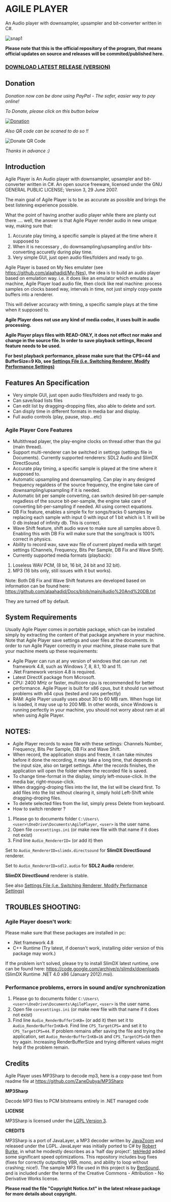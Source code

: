 # AGILE PLAYER
An Audio player with downsampler, upsampler and bit-converter written in C#.

![snap1](/snap.png?raw=true "Snapshot1")

**Please note that this is the official repository of the program, that means official updates on source and releases will be commited/published here.**

### [DOWNLOAD LATEST RELEASE (VERSION)](https://github.com/alaahadid/Agile-Player/releases)

## Donation

*Donation now can be done using PayPal - The safer, easier way to pay online!*

*To Donate, please click on this button below*

[![Donation](https://www.paypalobjects.com/en_US/DE/i/btn/btn_donateCC_LG.gif)](https://www.paypal.com/donate?hosted_button_id=KV25VFRMVKLM2)

*Also QR code can be scaned to do so !!*

![Donate QR Code](https://github.com/alaahadid/AHD-Subtitles-Maker/blob/main/QR%20Code.png)

*Thanks in advance :)*

## Introduction
Agile Player is An Audio player with downsampler, upsampler and bit-converter written in C#.
An open source freeware, licensed under the GNU GENERAL PUBLIC LICENSE; Version 3, 29 June 2007.

The main goal of Agile Player is to be as accurate as possible and brings the best listening experience possible.

What the point of having another audio player while there are planty out there .... well, the answer is that 
Agile Player render audio in new unique way, making sure that:
1. Accurate play timing, a specific sample is played at the time where it supposed to
2. When it is neccessary , do downsampling/upsampling and/or bits-converting accuretly during play time.
3. Very simple GUI, just open audio files/folders and ready to go.

Agile Player is based on My Nes emulater (see <https://github.com/alaahadid/My-Nes>), the idea is to build
an audio player based on emulation way. i.e. it does like an emulator which emulates a machine, 
Agile Player load audio file, then clock like real machine: process samples on clocks based way, intervals in time, 
not just simply copy-paste buffers into a renderer.

This will deliver accuracy with timing, a specific sample plays at the time when it supposed to.

**Agile Player does not use any kind of media codec, it uses built in audio processing.**

**Agile Player plays files with READ-ONLY, it does not effect nor make and change in the source file. In order to save playback settings, Record feature needs to be used.**

**For best playback performance, please make sure that the CPS=44 and BufferSize=9 Kb, see [Settings File (i.e. Switching Renderer, Modify Performance Settings)](https://github.com/alaahadid/Agile-Player/wiki/Settings-File-(i.e.-Switching-Renderer,-Modify-Performance-Settings))**

## Features An Specification
- Very simple GUI, just open audio files/folders and ready to go.
- Can save/load lists files
- Can edit list by dragging-dropping files, also able to delete and sort.
- Can disply time in different formats in media bar and display.
- Full audio controls (play, pause, stop...etc)

### Agile Player Core Features

- Multithread player, the play-engine clocks on thread other than the gui (main thread).
- Support multi-renderer can be switched in settings (settings file in Documents). Currently supported renderers: SDL2 Audio and SlimDX DirectSound.
- Accurate play timing, a specific sample is played at the time where it supposed to.
- Automatic upsampling and downsampling. Can play in any desigred frequency regaldess of the source frequency, the engine take care of downsampling/upsampling if it is needed.
- Automatic bit per sample converting, can switch desired bit-per-sample regadless of the source bit-per-sample, the engine take care of converting bit-per-sampling if needed. All using correct equations.
- DB Fix feature, enables a simple fix for songs/tracks 0 samples by replacing each sample with input 0 with input of 1 bit which is 1. It will be 0 db instead of infinity db. This is correct.
- Wave Shift feature, shift audio wave to make sure all samples above 0. Enabling this with DB Fix will make sure that the song/track is 100% correct in physics.
- Ability to record wav, save wav file of current played media with target settings (Channels, Frequency, Bits Per Sample, DB Fix and Wave Shift).
- Currently supported media formats (playback): 

1. Loseless WAV PCM, (8 bit, 16 bit, 24 bit and 32 bit). 
2. MP3 (16 bits only, still issues with it but works).

Note: Both DB Fix and Wave Shift features are developed based on information can be found here: <https://github.com/alaahadid/Docs/blob/main/Audio%20And%20DB.txt>

They are turned off by default.

## System Requirements
Usually Agile Player comes in portable package, which can be installed simply by extracting the content of that package 
anywhere in your machine.
Note that Agile Player save settings and user files at the documents.
In order to run Agile Player correctly in your machine, please make sure that your machine meets up these requirements:

- Agile Player can run at any version of windows that can run .net framework 4.8, such as Windows 7, 8, 8.1, 10 and 11.
- .Net Framework version 4.8 is required.
- Latest DirectX package from Microsoft.
- CPU: 2400 MHz or faster, multicore cpu is recommended for better performance. Agile Player is built for x86 cpus, 
  but it should run without problems with x64 cpus (tested and runs perfectly)
- RAM: Agile Player usually uses about 30 to 60 MB ram. When huge list is loaded, it may use up to 200 MB. In other words, 
  since Windows is running perfectly in your machine, you should not worry about ram at all when using Agile Player.

NOTES:
------------------
- Agile Player records to wave file with these settings: Channels Number, Frequency, Bits Per Sample, DB Fix and Wave Shift.
- When record, the application stops and freeze, it can take minutes before it done the recording, it may take a long time,
that depends on the input size, also on target settings. After the records finishes, the application will open the folder where
the recorded file is saved.
- To change time-format in the display, simply left-mouse-click. In the media bar, right-mouse-click.
- When dragging-droping files into the list, the list will be cleard first. 
  To add files into the list without clearing it, simply hold Left-Shift while dragging-droping files.
- To delete selected files from the list, simply press Delete from keyboard.
- How to switch renderer ?

1. Please go to documents folder `C:\Users\<user>\OneDrive\Documents\AgilePlayer`, `<user>` is the user name.
2. Open file `coresettings.ini` (or make new file with that name if it does not exist)
3. Find line `Audio_RendererID=` (or add it) then 

Set to `Audio_RendererID=slimdx.directsound` for **SlimDX DirectSound** renderer.

Set to `Audio_RendererID=sdl2.audio` for **SDL2 Audio** renderer.

**SlimDX DirectSound** renderer is stable.

See also [Settings File (i.e. Switching Renderer, Modify Performance Settings)](https://github.com/alaahadid/Agile-Player/wiki/Settings-File-(i.e.-Switching-Renderer,-Modify-Performance-Settings))

TROUBLES SHOOTING:
------------------
### Agile Player doesn't work:

Please make sure that these packages are installed in pc:
- .Net framework 4.8
- C++ Runtime (Try latest, if doensn't work, installing older version of this package may work.)

If the problem isn't solved, please try to install SlimDX latest runtime, one can be found here: <https://code.google.com/archive/p/slimdx/downloads> (SlimDX Runtime .NET 4.0 x86 (January 2012).msi).


### Performance problems, errors in sound and/or synchronization
1. Please go to documents folder `C:\Users\<user>\OneDrive\Documents\AgilePlayer`, `<user>` is the user name.
2. Open file `coresettings.ini` (or make new file with that name if it does not exist)
3. Find line `Audio_RenderBufferInKB=` (or add it) then set it to `Audio_RenderBufferInKB=9`. Find line `CPS_TargetCPS=` and set it to `CPS_TargetCPS=44`. If problem remains after saving the file and trying the application, set `Audio_RenderBufferInKB=16` and `CPS_TargetCPS=50` then try again. Increasing RenderBufferSize and trying different values might help if the problem remain.


Credits
-----------------------
Agile Player uses MP3Sharp to decode mp3, here is a copy-pase text from readme file at <https://github.com/ZaneDubya/MP3Sharp>

**MP3Sharp**

Decode MP3 files to PCM bitstreams entirely in .NET managed code

**LICENSE**

MP3Sharp is licensed under the [LGPL Version 3](https://github.com/ZaneDubya/MP3Sharp/blob/master/license.txt).

**CREDITS**

MP3Sharp is a port of JavaLayer, a MP3 decoder written by [JavaZoom](http://www.javazoom.net) and released under the LGPL. JavaLayer was initially ported to C# by [Robert Burke](http://www.robburke.net/), in what he modestly describes as a 'half day project'. [tekHedd](http://www.byteheaven.com/) added some significant speed optimizations. This repository includes bug fixes (fixes for correctly outputting VBR, mono, and ability to loop without crashing; nice!). The sample MP3 file used in this project is by [BenSound](http://www.bensound.com), and is included under the terms of the Creative Commons - Attribution - No Derivative Works license.

**Please read the file "Copyright Notice.txt" in the latest release package for more details about copyright.**
